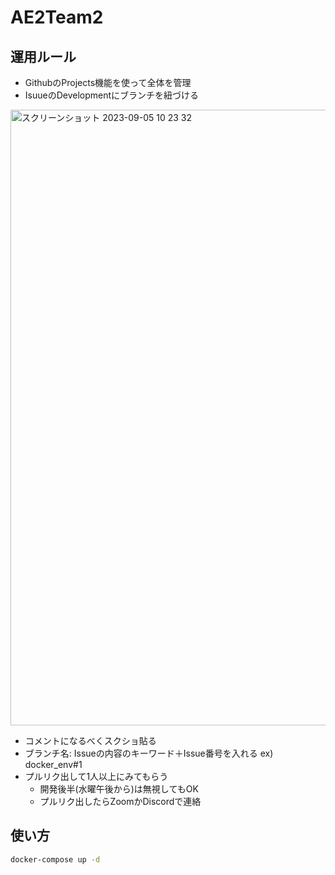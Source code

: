 # AE2Team2
## 運用ルール
- GithubのProjects機能を使って全体を管理
- IsuueのDevelopmentにブランチを紐づける
<img width="985" alt="スクリーンショット 2023-09-05 10 23 32" src="https://github.com/NKotani/AE2Team2/assets/82433118/f4f099b8-b0bc-4379-b24b-86dab03b301a">

- コメントになるべくスクショ貼る
- ブランチ名: Issueの内容のキーワード＋Issue番号を入れる ex) docker_env#1
- プルリク出して1人以上にみてもらう
  - 開発後半(水曜午後から)は無視してもOK
  - プルリク出したらZoomかDiscordで連絡

## 使い方
```bash
docker-compose up -d
```
